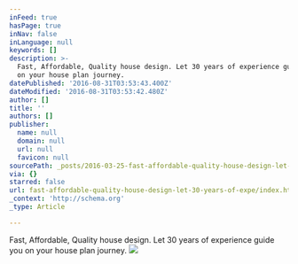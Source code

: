 ```yaml
---
inFeed: true
hasPage: true
inNav: false
inLanguage: null
keywords: []
description: >-
  Fast, Affordable, Quality house design. Let 30 years of experience guide you
  on your house plan journey.
datePublished: '2016-08-31T03:53:43.400Z'
dateModified: '2016-08-31T03:53:42.480Z'
author: []
title: ''
authors: []
publisher:
  name: null
  domain: null
  url: null
  favicon: null
sourcePath: _posts/2016-03-25-fast-affordable-quality-house-design-let-30-years-of-expe.md
via: {}
starred: false
url: fast-affordable-quality-house-design-let-30-years-of-expe/index.html
_context: 'http://schema.org'
_type: Article

---
```

Fast, Affordable, Quality house design. Let 30 years of experience guide you on your house plan journey.
![](http://www.houseplanarchitect.com/style/images/logo.png)